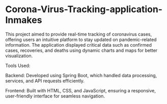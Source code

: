 # Corona-Virus-Tracking-application-Inmakes
This project aimed to provide real-time tracking of coronavirus cases, offering users an intuitive platform to stay updated on pandemic-related information. The application displayed critical data such as confirmed cases, recoveries, and deaths using dynamic charts and maps for better visualization.

Tools Used:

Backend: Developed using Spring Boot, which handled data processing, services, and API requests efficiently.

Frontend: Built with HTML, CSS, and JavaScript, ensuring a responsive, user-friendly interface for seamless navigation.
